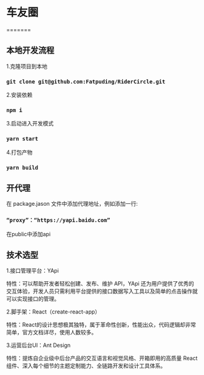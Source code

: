 # 车友圈
=======

## 本地开发流程

1.克隆项目到本地

### `git clone git@github.com:Fatpuding/RiderCircle.git`

2.安装依赖

### `npm i`

3.启动进入开发模式

### `yarn start`

4.打包产物

### `yarn build`

## 开代理

在 package.jason 文件中添加代理地址，例如添加一行:

### `“proxy”：“https://yapi.baidu.com”`

在public中添加api

## 技术选型

1.接口管理平台：YApi 

特性：可以帮助开发者轻松创建、发布、维护 API，YApi 还为用户提供了优秀的交互体验，开发人员只需利用平台提供的接口数据写入工具以及简单的点击操作就可以实现接口的管理。

2.脚手架：React（create-react-app）

特性：React的设计思想极其独特，属于革命性创新，性能出众，代码逻辑却非常简单，官方文档详尽，使用人数较多。

3.运营后台UI：Ant Design

特性：提炼自企业级中后台产品的交互语言和视觉风格、开箱即用的高质量 React 组件、深入每个细节的主题定制能力、全链路开发和设计工具体系。

